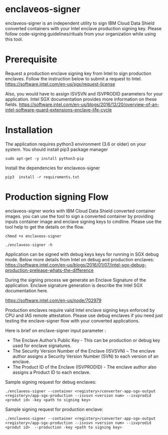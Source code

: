 # enclaveos-signer
enclaveos-signer is an independent utility to sign IBM Cloud Data Shield converted containers with your Intel enclave production signing key. Please follow code-signing guidelines/rituals from your organization while using this tool.

# Prerequisite 
Request a production enclave signing key from Intel to sign production enclaves. Follow the instruction below to submit a request to Intel. 
https://software.intel.com/en-us/sgx/request-license

Also, you would have to assign ISVSVN and ISVPRODID parameters for your application. Intel SGX documentation provides more information on these fields.
https://software.intel.com/en-us/blogs/2016/12/20/overview-of-an-intel-software-guard-extensions-enclave-life-cycle

# Installation
The application requires python3 environment (3.6 or older) on your system. You should install pip3 package manager 

`sudo apt-get -y install python3-pip`

Install the dependencies for enclaveos-signer

`pip3  install -r requirements.txt`

# Production signing Flow
enclaveos-signer works with IBM Cloud Data Shield converted container images. you can use the tool to sign a converted container by providing inputs container image and enclave signing keys to cmdline. Please use the tool help to get the details on the flow.

`chmod +x enclaveos-signer`

`./enclaveos-signer -h`

Application can be signed with debug keys keys for running in SGX debug mode. Below more details from Intel on debug and production enclaves:
https://software.intel.com/en-us/blogs/2016/01/07/intel-sgx-debug-production-prelease-whats-the-difference

During the signing process we generate an Enclave Signature of the application. Enclave signature generation is describe the Intel SGX documentation here.

https://software.intel.com/en-us/node/702979

Production enclaves require valid Intel enclave signing keys enforced by CPU and IAS remote attestation. Please use debug enclaves if you need  just testing the enclave-signer flow with your converted applications.

Here is brief on enclave-signer input parameter :
 - The Enclave Author’s Public Key - This can be production or debug key used for enclave signatures.
 - The Security Version Number of the Enclave (ISVSVN) – The enclave author assigns a Security Version Number (SVN) to each version of an enclave. 
 - The Product ID of the Enclave (ISVPRODID) - The enclave author also assigns a Product ID to each enclave.

Sample signing request for debug enclaves:

`./enclaveos-signer --container <registery>/converter-app-sgx-output <registery>/app-sgx-production --isvsvn <version num> --isvprodid <produt id> -key <path to signing key>`

Sample signing request for production enclave:

`./enclaveos-signer --container <registery>/converter-app-sgx-output <registery>/app-sgx-production --isvsvn <version num> --isvprodid <produt id>  --production -key <path to signing key>`
